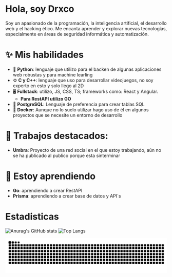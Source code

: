 # Hola, soy Drxco
Soy un apasionado de la programación, la inteligencia artificial, el desarrollo web y el hacking ético. Me encanta aprender y explorar nuevas tecnologías, especialmente en áreas de seguridad informática y automatización.

# ✨ Mis habilidades
 - 🐍 **Python**: lenguaje que utilizo para el backen de algunas aplicaciones web robustas y para machine learling
 - ⚙️ **C y C++**: lenguaje que uso para desarrollar videojuegos, no soy experto en esto y solo llego al 2D
 - 🖥️ **Fullstack**: utilizo, JS, CSS, TS; frameworks como: React y Angular.
   - **Para RestAPI utilizo GO**
 - 🐘 **PostgreSQL**: Lenguaje de preferencia para crear tablas SQL
 - 🐋 **Docker**: Aunque no lo suelo utilizar hago uso de él en algunos proyectos que se necesite un entorno de desarrollo

# 📁 Trabajos destacados:
 - **Umbra**: Proyecto de una red social en el que estoy trabajando, aún no se ha publicado al publico porque esta sinterminar

# 🔧 Estoy aprendiendo
- **Go**: aprendiendo a crear RestAPI
- **Prisma**: aprendiendo a crear base de datos y API`s

# Estadisticas
![Anurag's GitHub stats](https://github-readme-stats.vercel.app/api?username=drxcodev2&show_icons=false&theme=dracula)
![Top Langs](https://github-readme-stats.vercel.app/api/top-langs/?username=drxcodev2&langs_count=5&theme=dracula)



![Snake](https://raw.githubusercontent.com/asmrprog-yt/asmrprog-yt/output/github-snake-dark.svg)
